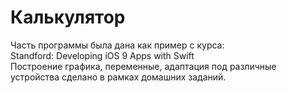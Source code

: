 <h1>Калькулятор</h1>
Часть программы была дана как пример с курса: <br>
Standford: Developing iOS 9 Apps with Swift<br>
Построение графика, переменные, адаптация под различные устройства сделано в рамках домашних заданий.
